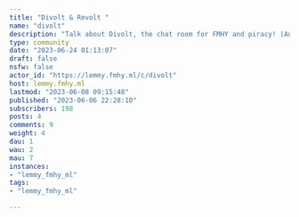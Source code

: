 ```yaml
---
title: "Divolt & Revolt " 
name: "divolt"
description: "Talk about Divolt, the chat room for FMHY and piracy! (And Revolt, the software it uses)"
type: community
date: "2023-06-24 01:13:07"
draft: false
nsfw: false
actor_id: "https://lemmy.fmhy.ml/c/divolt"
host: lemmy.fmhy.ml
lastmod: "2023-06-08 09:15:48"
published: "2023-06-06 22:28:10"
subscribers: 198
posts: 4
comments: 9
weight: 4
dau: 1
wau: 2
mau: 7
instances:
- "lemmy_fmhy_ml"
tags: 
- "lemmy_fmhy_ml"

---
```

